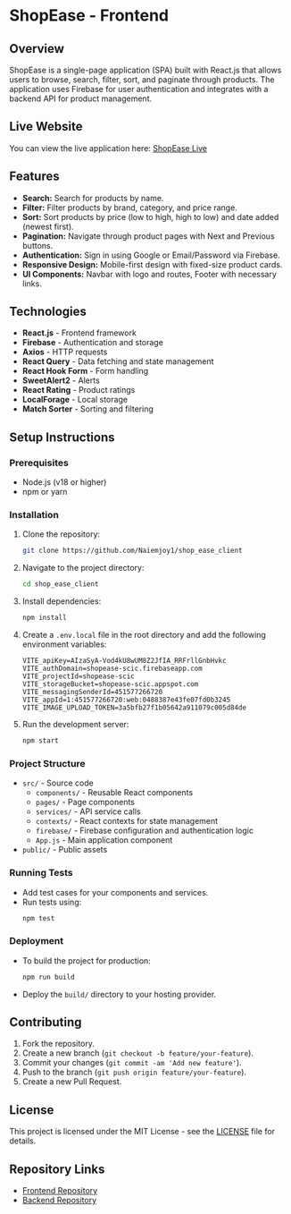 # ShopEase - Frontend

## Overview

ShopEase is a single-page application (SPA) built with React.js that allows users to browse, search, filter, sort, and paginate through products. The application uses Firebase for user authentication and integrates with a backend API for product management.

## Live Website

You can view the live application here: [ShopEase Live](https://shopease-scic.web.app/)

## Features

- **Search:** Search for products by name.
- **Filter:** Filter products by brand, category, and price range.
- **Sort:** Sort products by price (low to high, high to low) and date added (newest first).
- **Pagination:** Navigate through product pages with Next and Previous buttons.
- **Authentication:** Sign in using Google or Email/Password via Firebase.
- **Responsive Design:** Mobile-first design with fixed-size product cards.
- **UI Components:** Navbar with logo and routes, Footer with necessary links.

## Technologies

- **React.js** - Frontend framework
- **Firebase** - Authentication and storage
- **Axios** - HTTP requests
- **React Query** - Data fetching and state management
- **React Hook Form** - Form handling
- **SweetAlert2** - Alerts
- **React Rating** - Product ratings
- **LocalForage** - Local storage
- **Match Sorter** - Sorting and filtering

## Setup Instructions

### Prerequisites

- Node.js (v18 or higher)
- npm or yarn

### Installation

1. Clone the repository:

   ```bash
   git clone https://github.com/Naiemjoy1/shop_ease_client
   ```

2. Navigate to the project directory:

   ```bash
   cd shop_ease_client
   ```

3. Install dependencies:

   ```bash
   npm install
   ```

4. Create a `.env.local` file in the root directory and add the following environment variables:

   ```plaintext
   VITE_apiKey=AIzaSyA-Vod4kU8wUM8Z2JfIA_RRFrllGnbHvkc
   VITE_authDomain=shopease-scic.firebaseapp.com
   VITE_projectId=shopease-scic
   VITE_storageBucket=shopease-scic.appspot.com
   VITE_messagingSenderId=451577266720
   VITE_appId=1:451577266720:web:0488387e43fe07fd0b3245
   VITE_IMAGE_UPLOAD_TOKEN=3a5bfb27f1b05642a911079c005d84de
   ```

5. Run the development server:
   ```bash
   npm start
   ```

### Project Structure

- `src/` - Source code
  - `components/` - Reusable React components
  - `pages/` - Page components
  - `services/` - API service calls
  - `contexts/` - React contexts for state management
  - `firebase/` - Firebase configuration and authentication logic
  - `App.js` - Main application component
- `public/` - Public assets

### Running Tests

- Add test cases for your components and services.
- Run tests using:
  ```bash
  npm test
  ```

### Deployment

- To build the project for production:
  ```bash
  npm run build
  ```
- Deploy the `build/` directory to your hosting provider.

## Contributing

1. Fork the repository.
2. Create a new branch (`git checkout -b feature/your-feature`).
3. Commit your changes (`git commit -am 'Add new feature'`).
4. Push to the branch (`git push origin feature/your-feature`).
5. Create a new Pull Request.

## License

This project is licensed under the MIT License - see the [LICENSE](LICENSE) file for details.

## Repository Links

- [Frontend Repository](https://github.com/Naiemjoy1/shop_ease_client)
- [Backend Repository](https://github.com/Naiemjoy1/shop_ease_server)
